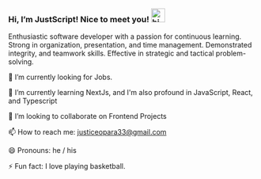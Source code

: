   ### Hi, I’m JustScript! Nice to meet you! <img src="https://user-images.githubusercontent.com/1303154/88677602-1635ba80-d120-11ea-84d8-d263ba5fc3c0.gif" width="28px" alt="hi">

 Enthusiastic software developer with a passion for continuous learning. Strong in organization, presentation, and time management. Demonstrated integrity, and teamwork skills. Effective in strategic and tactical problem-solving.

 🔭 I’m currently looking for Jobs.

 🌱 I’m currently learning NextJs, and I'm also profound in JavaScript, React, and Typescript 

 👯 I’m looking to collaborate on Frontend Projects

 📫 How to reach me: justiceopara33@gmail.com

 😄 Pronouns: he / his

 ⚡ Fun fact: I love playing basketball.
